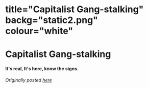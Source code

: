 title="Capitalist Gang-stalking"
backg="static2.png"
colour="white"
===
# Capitalist Gang-stalking
#### It's real, It's here, know the signs.

*Originally posted [here](https://violence.substack.com/p/capitalist-gang-stalking)*
